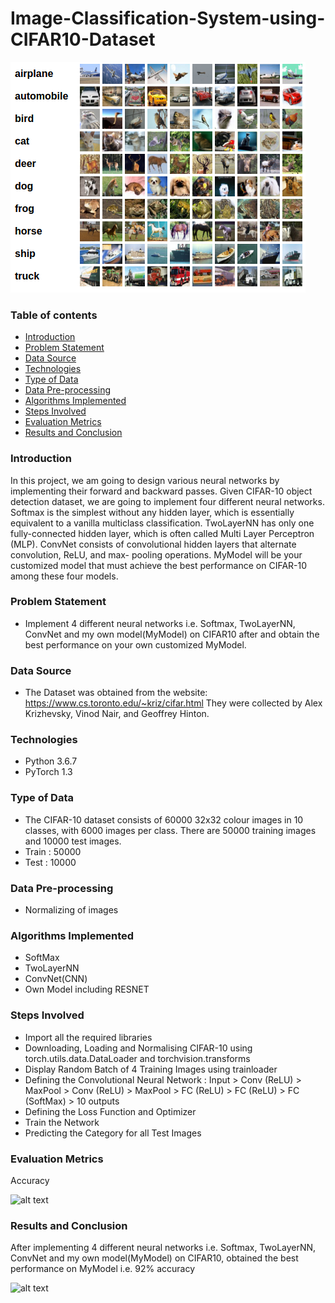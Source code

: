 # Image-Classification-System-using-CIFAR10-Dataset

![alt text](/Photos/cifar10.PNG)

### Table of contents
* [Introduction](#introduction)
* [Problem Statement](#problem-statement)
* [Data Source](#data-source)
* [Technologies](#technologies)
* [Type of Data](#type-of-data)
* [Data Pre-processing](#data-pre-processing)
* [Algorithms Implemented](#algorithms-implemented)
* [Steps Involved](#steps-involved)
* [Evaluation Metrics](#evaluation-metrics)
* [Results and Conclusion](#results-and-conclusion)

### Introduction
In this project, we am going to design various neural networks by implementing their forward and backward passes. Given CIFAR-10 object detection dataset, we are going to implement four different neural networks. Softmax is the simplest without any hidden layer, which is essentially equivalent to a vanilla multiclass classification. TwoLayerNN has only one fully-connected hidden layer, which is often called Multi Layer Perceptron (MLP). ConvNet consists of convolutional hidden layers that alternate convolution, ReLU, and max- pooling operations. MyModel will be your customized model that must achieve the best performance on CIFAR-10 among these four models.

### Problem Statement
* Implement 4 different neural networks i.e. Softmax, TwoLayerNN, ConvNet and my own model(MyModel) on CIFAR10 after and obtain the best performance on your own customized      MyModel.

### Data Source
* The Dataset was obtained from the website: https://www.cs.toronto.edu/~kriz/cifar.html
  They were collected by Alex Krizhevsky, Vinod Nair, and Geoffrey Hinton.

### Technologies
* Python 3.6.7
* PyTorch 1.3

### Type of Data
* The CIFAR-10 dataset consists of 60000 32x32 colour images in 10 classes, with 6000 images per class. There are 50000 training images and 10000 test images.
* Train : 50000
* Test  : 10000

### Data Pre-processing
* Normalizing of images

### Algorithms Implemented
* SoftMax
* TwoLayerNN
* ConvNet(CNN)
* Own Model including RESNET

### Steps Involved

* Import all the required libraries
* Downloading, Loading and Normalising CIFAR-10 using torch.utils.data.DataLoader and torchvision.transforms
* Display Random Batch of 4 Training Images using trainloader
* Defining the Convolutional Neural Network :  Input > Conv (ReLU) > MaxPool > Conv (ReLU) > MaxPool > FC (ReLU) > FC (ReLU) > FC (SoftMax) > 10 outputs
* Defining the Loss Function and Optimizer
* Train the Network
* Predicting the Category for all Test Images

### Evaluation Metrics  
Accuracy

![alt text](acc.PNG)

### Results and Conclusion
After implementing 4 different neural networks i.e. Softmax, TwoLayerNN, ConvNet and my own model(MyModel) on CIFAR10, obtained the best performance on MyModel i.e. 92% accuracy

![alt text](logv.PNG)
